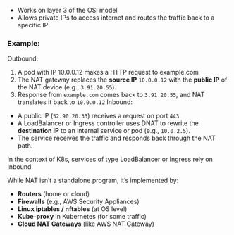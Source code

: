 - Works on layer 3 of the OSI model
- Allows private IPs to access internet and routes the traffic back to a specific IP

### Example:
Outbound:
1. A pod with IP 10.0.0.12 makes a HTTP request to example.com
2. The NAT gateway replaces the **source IP** `10.0.0.12` with the **public IP** of the NAT device (e.g., `3.91.20.55`).
3. Response from `example.com` comes back to `3.91.20.55`, and NAT translates it back to `10.0.0.12`
Inbound:
- A public IP (`52.90.20.33`) receives a request on port `443`.
- A LoadBalancer or Ingress controller uses DNAT to rewrite the **destination IP** to an internal service or pod (e.g., `10.0.2.5`).
- The service receives the traffic and responds back through the NAT path.

In the context of K8s, services of type LoadBalancer or Ingress rely on Inbound

While NAT isn’t a standalone program, it’s implemented by:
- **Routers** (home or cloud)
- **Firewalls** (e.g., AWS Security Appliances)
- **Linux iptables / nftables** (at OS level)
- **Kube-proxy** in Kubernetes (for some traffic)
- **Cloud NAT Gateways** (like AWS NAT Gateway)